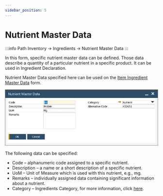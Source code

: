 ```yaml
---
sidebar_position: 5
---
```


# Nutrient Master Data

:::info Path
    Inventory → Ingredients → Nutrient Master Data
:::

In this form, specific nutrient master data can be defined. Those data describe a quantity of a particular nutrient in a specific product. It can be used in Ingredient Declaration.

Nutrient Master Data specified here can be used on the [Item Ingredient Master Data](./item-ingredient-master-data.md) form.

![Nutrient Master Data](./media/nutrient-master-data/nutrient-master-data.webp)

The following data can be specified:

- Code – alphanumeric code assigned to a specific nutrient.
- Description – a name or a short description of a specific nutrient.
- UoM – Unit of Measure which is used with this nutrient, e.g., mg.
- Remarks – individually assigned data containing significant information about a nutrient.
- Category – Ingredients Category, for more information, click [here](../ingredient-declarations/ingredient-settings/ingredients-category.md).
